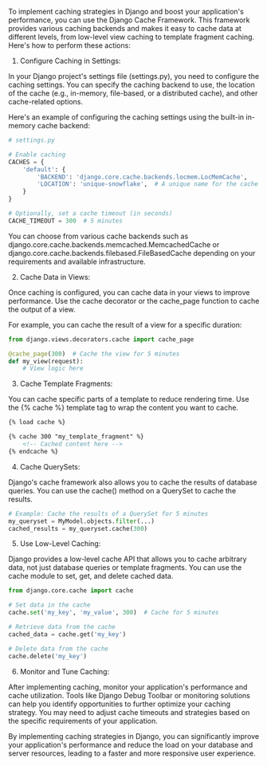 To implement caching strategies in Django and boost your application's performance, you can use the Django Cache Framework. This framework provides various caching backends and makes it easy to cache data at different levels, from low-level view caching to template fragment caching. Here's how to perform these actions:

1. Configure Caching in Settings:

In your Django project's settings file (settings.py), you need to configure the caching settings. You can specify the caching backend to use, the location of the cache (e.g., in-memory, file-based, or a distributed cache), and other cache-related options.

Here's an example of configuring the caching settings using the built-in in-memory cache backend:

```python
# settings.py

# Enable caching
CACHES = {
    'default': {
        'BACKEND': 'django.core.cache.backends.locmem.LocMemCache',
        'LOCATION': 'unique-snowflake',  # A unique name for the cache
    }
}

# Optionally, set a cache timeout (in seconds)
CACHE_TIMEOUT = 300  # 5 minutes
```

You can choose from various cache backends such as django.core.cache.backends.memcached.MemcachedCache or django.core.cache.backends.filebased.FileBasedCache depending on your requirements and available infrastructure.

2. Cache Data in Views:

Once caching is configured, you can cache data in your views to improve performance. Use the cache decorator or the cache_page function to cache the output of a view.

For example, you can cache the result of a view for a specific duration:

```python
from django.views.decorators.cache import cache_page

@cache_page(300)  # Cache the view for 5 minutes
def my_view(request):
    # View logic here
```

3. Cache Template Fragments:

You can cache specific parts of a template to reduce rendering time. Use the {% cache %} template tag to wrap the content you want to cache.

```html
{% load cache %}

{% cache 300 "my_template_fragment" %}
    <!-- Cached content here -->
{% endcache %}
```

4. Cache QuerySets:

Django's cache framework also allows you to cache the results of database queries. You can use the cache() method on a QuerySet to cache the results.

```python
# Example: Cache the results of a QuerySet for 5 minutes
my_queryset = MyModel.objects.filter(...)
cached_results = my_queryset.cache(300)
```

5. Use Low-Level Caching:

Django provides a low-level cache API that allows you to cache arbitrary data, not just database queries or template fragments. You can use the cache module to set, get, and delete cached data.

```python
from django.core.cache import cache

# Set data in the cache
cache.set('my_key', 'my_value', 300)  # Cache for 5 minutes

# Retrieve data from the cache
cached_data = cache.get('my_key')

# Delete data from the cache
cache.delete('my_key')
```

6. Monitor and Tune Caching:

After implementing caching, monitor your application's performance and cache utilization. Tools like Django Debug Toolbar or monitoring solutions can help you identify opportunities to further optimize your caching strategy. You may need to adjust cache timeouts and strategies based on the specific requirements of your application.

By implementing caching strategies in Django, you can significantly improve your application's performance and reduce the load on your database and server resources, leading to a faster and more responsive user experience.